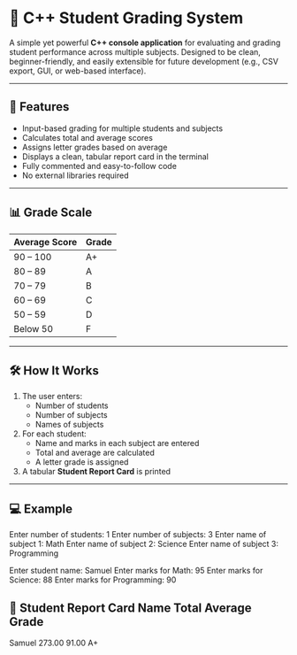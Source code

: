 # 🧮 C++ Student Grading System

A simple yet powerful **C++ console application** for evaluating and grading student performance across multiple subjects. Designed to be clean, beginner-friendly, and easily extensible for future development (e.g., CSV export, GUI, or web-based interface).

---

## 🚀 Features

- Input-based grading for multiple students and subjects
- Calculates total and average scores
- Assigns letter grades based on average
- Displays a clean, tabular report card in the terminal
- Fully commented and easy-to-follow code
- No external libraries required

---

## 📊 Grade Scale

| Average Score | Grade |
|---------------|--------|
| 90 – 100      | A+     |
| 80 – 89       | A      |
| 70 – 79       | B      |
| 60 – 69       | C      |
| 50 – 59       | D      |
| Below 50      | F      |

---

## 🛠️ How It Works

1. The user enters:
   - Number of students
   - Number of subjects
   - Names of subjects
2. For each student:
   - Name and marks in each subject are entered
   - Total and average are calculated
   - A letter grade is assigned
3. A tabular **Student Report Card** is printed

---

## 💻 Example

Enter number of students: 1
Enter number of subjects: 3
Enter name of subject 1: Math
Enter name of subject 2: Science
Enter name of subject 3: Programming

Enter student name: Samuel
Enter marks for Math: 95
Enter marks for Science: 88
Enter marks for Programming: 90

📝 Student Report Card
Name           Total     Average   Grade
----------------------------------------
Samuel         273.00    91.00     A+
